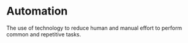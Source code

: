 # Automation

The use of technology to reduce human and manual effort to perform common and repetitive tasks.
